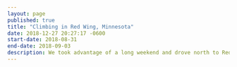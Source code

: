 ```yaml
---
layout: page
published: true
title: "Climbing in Red Wing, Minnesota"
date: 2018-12-27 20:27:17 -0600
start-date: 2018-08-31
end-date: 2018-09-03
description: We took advantage of a long weekend and drove north to Red Wing, Minnesota and climbed some rocks.
---
```

